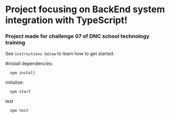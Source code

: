 # Project focusing on BackEnd system integration with TypeScript! 


### Project made for challenge 07 of DNC school technology training

See `instructions below` to learn how to get started.

#install dependencies:
```http
  npm install
```
initialize:
```http
  npm start
```
test
```http
  npm test
```
